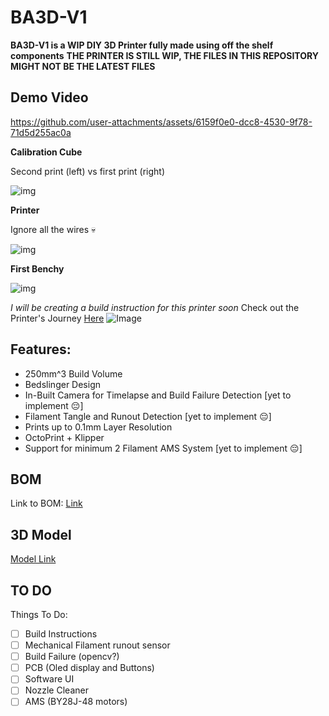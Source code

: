 # BA3D-V1
**BA3D-V1 is a WIP DIY 3D Printer fully made using off the shelf components**
**THE PRINTER IS STILL WIP, THE FILES IN THIS REPOSITORY MIGHT NOT BE THE LATEST FILES**


## Demo Video
https://github.com/user-attachments/assets/6159f0e0-dcc8-4530-9f78-71d5d255ac0a


**Calibration Cube**

Second print (left) vs first print (right)

![img](https://hc-cdn.hel1.your-objectstorage.com/s/v3/e5c71d588d32d118fa2aa9cb96ad80185c48a058_20250614_211201.jpg)



**Printer**

Ignore all the wires 💀

![img](https://hc-cdn.hel1.your-objectstorage.com/s/v3/550f17a9f2e9ef860adbc8c8bc18a02bb5c6ae7d_20250615_120749.jpg)

**First Benchy**

![img](https://hc-cdn.hel1.your-objectstorage.com/s/v3/2317c7cf2dea3e1813424037548fe26babfed32c_20250614_224929.jpg)

 
 
 
 
 
 
 *I will be creating a build instruction for this printer soon* 
Check out the Printer's Journey [Here](https://infill.hackclub.com/printers/candy_v1/)
![Image](https://github.com/user-attachments/assets/5ad5988c-e98f-4c5f-a250-8dab14d97939)

## Features:

- 250mm^3 Build Volume
- Bedslinger Design
- In-Built Camera for Timelapse and Build Failure Detection [yet to implement 😔]
- Filament Tangle and Runout Detection [yet to implement 😔]
- Prints up to 0.1mm Layer Resolution
- OctoPrint + Klipper
- Support for minimum 2 Filament AMS System [yet to implement 😔]

## BOM
Link to BOM: [Link](https://docs.google.com/spreadsheets/d/10UROUA1rVFZyfdf39kwov9C5ffhGzZl1vPd_-cW53OE/edit?gid=1268001236#gid=1268001236)
## 3D Model
[Model Link](https://a360.co/41KpoQx)

## TO DO

Things To Do:
- [ ] Build Instructions
- [ ] Mechanical Filament runout sensor
- [ ] Build Failure (opencv?)
- [ ] PCB (Oled display and Buttons)
- [ ] Software UI
- [ ] Nozzle Cleaner
- [ ] AMS (BY28J-48 motors)
